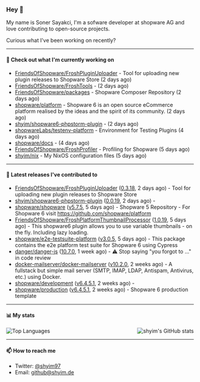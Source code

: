 ### Hey 👋

My name is Soner Sayakci, I'm a sofware developer at shopware AG and love contributing to open-source projects.

Curious what I've been working on recently?

---

#### 👷 Check out what I'm currently working on

- [FriendsOfShopware/FroshPluginUploader](https://github.com/FriendsOfShopware/FroshPluginUploader) - Tool for uploading new plugin releases to Shopware Store (2 days ago)
- [FriendsOfShopware/FroshTools](https://github.com/FriendsOfShopware/FroshTools) -  (2 days ago)
- [FriendsOfShopware/packages](https://github.com/FriendsOfShopware/packages) - Shopware Composer Repository (2 days ago)
- [shopware/platform](https://github.com/shopware/platform) - Shopware 6 is an open source eCommerce platform realised by the ideas and the spirit of its community. (2 days ago)
- [shyim/shopware6-phpstorm-plugin](https://github.com/shyim/shopware6-phpstorm-plugin) -  (2 days ago)
- [shopwareLabs/testenv-platform](https://github.com/shopwareLabs/testenv-platform) - Environment for Testing Plugins (4 days ago)
- [shopware/docs](https://github.com/shopware/docs) -  (4 days ago)
- [FriendsOfShopware/FroshProfiler](https://github.com/FriendsOfShopware/FroshProfiler) - Profiling for Shopware (5 days ago)
- [shyim/nix](https://github.com/shyim/nix) - My NixOS configuration files (5 days ago)

---

#### 🔭 Latest releases I've contributed to

- [FriendsOfShopware/FroshPluginUploader](https://github.com/FriendsOfShopware/FroshPluginUploader) ([0.3.18](https://github.com/FriendsOfShopware/FroshPluginUploader/releases/tag/0.3.18), 2 days ago) - Tool for uploading new plugin releases to Shopware Store
- [shyim/shopware6-phpstorm-plugin](https://github.com/shyim/shopware6-phpstorm-plugin) ([0.0.19](https://github.com/shyim/shopware6-phpstorm-plugin/releases/tag/0.0.19), 2 days ago) - 
- [shopware/shopware](https://github.com/shopware/shopware) ([v5.7.5](https://github.com/shopware/shopware/releases/tag/v5.7.5), 5 days ago) - Shopware 5 Repository - For Shopware 6 visit https://github.com/shopware/platform
- [FriendsOfShopware/FroshPlatformThumbnailProcessor](https://github.com/FriendsOfShopware/FroshPlatformThumbnailProcessor) ([1.0.19](https://github.com/FriendsOfShopware/FroshPlatformThumbnailProcessor/releases/tag/1.0.19), 5 days ago) - This shopware6 plugin allows you to use variable thumbnails - on the fly. Including lazy loading.
- [shopware/e2e-testsuite-platform](https://github.com/shopware/e2e-testsuite-platform) ([v3.0.5](https://github.com/shopware/e2e-testsuite-platform/releases/tag/v3.0.5), 5 days ago) - This package contains the e2e platform test suite for Shopware 6 using Cypress
- [danger/danger-js](https://github.com/danger/danger-js) ([10.7.0](https://github.com/danger/danger-js/releases/tag/10.7.0), 1 week ago) - ⚠️ Stop saying &#34;you forgot to …&#34; in code review
- [docker-mailserver/docker-mailserver](https://github.com/docker-mailserver/docker-mailserver) ([v10.2.0](https://github.com/docker-mailserver/docker-mailserver/releases/tag/v10.2.0), 2 weeks ago) - A fullstack but simple mail server (SMTP, IMAP, LDAP, Antispam, Antivirus, etc.) using Docker.
- [shopware/development](https://github.com/shopware/development) ([v6.4.5.1](https://github.com/shopware/development/releases/tag/v6.4.5.1), 2 weeks ago) - 
- [shopware/production](https://github.com/shopware/production) ([v6.4.5.1](https://github.com/shopware/production/releases/tag/v6.4.5.1), 2 weeks ago) - Shopware 6 production template

---

#### 📊 My stats

<img align="right" alt="shyim's GitHub stats" src="https://github-readme-stats.vercel.app/api?username=shyim&count_private=1&show_icons=true&" />

![Top Languages](https://github-readme-stats.vercel.app/api/top-langs/?username=shyim)

---

#### 📫 How to reach me

- Twitter: [@shyim97](https://twitter.com/shyim97)
- Email: [github@shyim.de](mailto://github@shyim.de)
